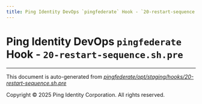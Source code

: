 ```yaml
---
title: Ping Identity DevOps `pingfederate` Hook - `20-restart-sequence.sh.pre`
---
```


# Ping Identity DevOps `pingfederate` Hook - `20-restart-sequence.sh.pre`

---
This document is auto-generated from _[pingfederate/opt/staging/hooks/20-restart-sequence.sh.pre](https://github.com/pingidentity/pingidentity-docker-builds/blob/master/pingfederate/opt/staging/hooks/20-restart-sequence.sh.pre)_

Copyright © 2025 Ping Identity Corporation. All rights reserved.
